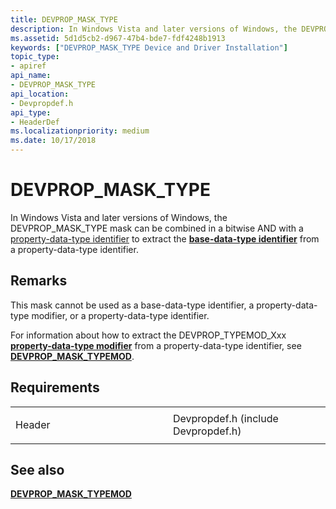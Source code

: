 ```yaml
---
title: DEVPROP_MASK_TYPE
description: In Windows Vista and later versions of Windows, the DEVPROP_MASK_TYPE mask can be combined in a bitwise AND with a property-data-type identifier to extract the base-data-type identifier from a property-data-type identifier.
ms.assetid: 5d1d5cb2-d967-47b4-bde7-fdf4248b1913
keywords: ["DEVPROP_MASK_TYPE Device and Driver Installation"]
topic_type:
- apiref
api_name:
- DEVPROP_MASK_TYPE
api_location:
- Devpropdef.h
api_type:
- HeaderDef
ms.localizationpriority: medium
ms.date: 10/17/2018
---
```


# DEVPROP_MASK_TYPE


In Windows Vista and later versions of Windows, the DEVPROP_MASK_TYPE mask can be combined in a bitwise AND with a [property-data-type identifier](https://msdn.microsoft.com/library/windows/hardware/ff541476) to extract the [**base-data-type identifier**](https://msdn.microsoft.com/library/windows/hardware/ff537793) from a property-data-type identifier.

Remarks
-------

This mask cannot be used as a base-data-type identifier, a property-data-type modifier, or a property-data-type identifier.

For information about how to extract the DEVPROP_TYPEMOD_Xxx [**property-data-type modifier**](https://msdn.microsoft.com/library/windows/hardware/ff549770) from a property-data-type identifier, see [**DEVPROP_MASK_TYPEMOD**](devprop-mask-typemod.md).

Requirements
------------

<table>
<colgroup>
<col width="50%" />
<col width="50%" />
</colgroup>
<tbody>
<tr class="odd">
<td align="left"><p>Header</p></td>
<td align="left">Devpropdef.h (include Devpropdef.h)</td>
</tr>
</tbody>
</table>

## See also


[**DEVPROP_MASK_TYPEMOD**](devprop-mask-typemod.md)

 

 






